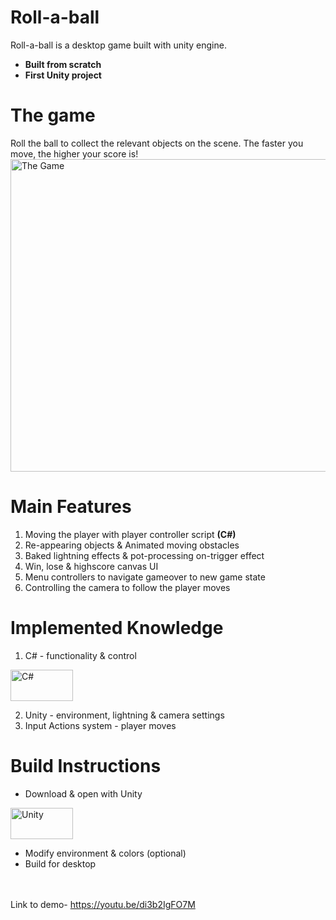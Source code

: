 # Roll-a-ball
Roll-a-ball is a desktop game built with unity engine. 
- **Built from scratch**
- **First Unity project**

# The game 
Roll the ball to collect the relevant objects on the scene.
The faster you move, the higher your score is!
<img src="https://github.com/BenHurCreations/Unity/blob/main/Images/Roll-a-ball.PNG" alt="The Game" width="1000" height="500"/>

# Main Features
1.  Moving the player with player controller script   **(C#)**
2.  Re-appearing objects & Animated moving obstacles
3. Baked lightning effects & pot-processing on-trigger effect
4. Win, lose & highscore canvas UI
5. Menu controllers to navigate gameover to new game state
6. Controlling the camera to follow the player moves

# Implemented Knowledge
1. C# - functionality & control 
<img src="https://github.com/BenHurCreations/Unity/blob/main/Images/C-Sharp.png" alt="C#" width="100" height="50"/>

2. Unity - environment, lightning & camera settings
3. Input Actions system - player moves

# Build Instructions
- Download & open with Unity 
<img src="https://github.com/BenHurCreations/Unity/blob/main/Images/unity.jpg" alt="Unity" width="100" height="50"/>

- Modify environment & colors (optional)
- Build for desktop

<br/><br/>
Link to demo- https://youtu.be/di3b2IgFO7M
